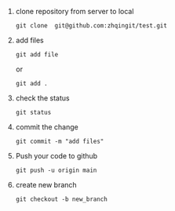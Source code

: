 1. clone repository from server to local 
    ```
    git clone  git@github.com:zhqingit/test.git
    ```
2. add files
    ```
    git add file
    ```
    or 
    ```
    git add .
    ```
3. check the status
    ```
    git status
    ```
4. commit the change
    ```
    git commit -m "add files"
    ```

5. Push your code to github
    ```
    git push -u origin main
    ```

6. create new branch
    ```
    git checkout -b new_branch
    ```

